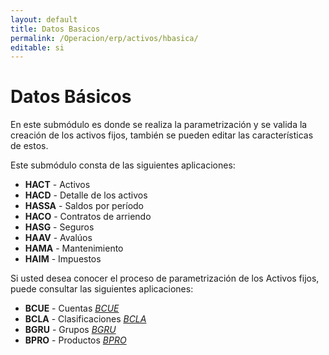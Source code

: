 ```yaml
---
layout: default
title: Datos Basicos
permalink: /Operacion/erp/activos/hbasica/
editable: si
---
```


# Datos Básicos

En este submódulo es donde se realiza la parametrización y se valida la creación de los activos fijos, también se pueden editar las características de estos.

Este submódulo consta de las siguientes aplicaciones:  

* **HACT** - Activos  
* **HACD** - Detalle de los activos  
* **HASSA** - Saldos por período  
* **HACO** - Contratos de arriendo  
* **HASG** - Seguros  
* **HAAV** - Avalúos  
* **HAMA** - Mantenimiento  
* **HAIM** - Impuestos  

Si usted desea conocer el proceso de parametrización de los Activos fijos, puede consultar las siguientes aplicaciones:  

* **BCUE**  - Cuentas  [*BCUE*](http://docs.oasiscom.com/Operacion/common/bcuenta/bcue#parametrización-para-el-módulo-activos-fijos)
* **BCLA**  - Clasificaciones [*BCLA*](http://docs.oasiscom.com/Operacion/common/bcuenta/bcue#parametrización-para-el-módulo-activos-fijos)
* **BGRU**  - Grupos [*BGRU*](http://docs.oasiscom.com/Operacion/common/bcuenta/bgru#parametrización-para-el-módulo-activos-fijos) 
* **BPRO**  - Productos [*BPRO*](http://docs.oasiscom.com/Operacion/common/bprodu/bpro#parametrización-para-el-módulo-activos-fijos) 

